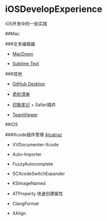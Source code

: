 # iOSDevelopExperience

iOS开发中的一些实践

##Mac 

###文本编辑器

- [MacDown](https://github.com/MacDownApp/macdown)

- [Sublime Text](http://www.sublimetext.com)

###其他

- [GitHub Desktop](https://desktop.github.com)  

- [奇妙清单](https://www.wunderlist.com/zh/)

- [印象笔记](https://www.yinxiang.com) + Safari插件

- [TeamViewer](http://www.teamviewer.com/zhCN/)

##iOS

###Xcode插件管理 [Alcatraz](https://github.com/alcatraz/Alcatraz)

- VVDocumenter-Xcode

- Auto-Importer

- FuzzyAutocomplete

- SCXcodeSwitchExpander

- KSImageNamed

- ATProperty 快速创建属性

- ClangFormat

- XAlign
